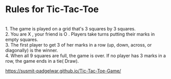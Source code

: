 # Rules for Tic-Tac-Toe 
<br>
1. The game is played on a grid that's 3 squares by 3 squares. 
<br>
2. You are X , your friend  is O . Players take turns putting their marks in empty squares. 
<br>
3. The first player to get 3 of her marks in a row (up, down, across, or diagonally) is the winner.
<br>
4. When all 9 squares are full, the game is over. If no player has 3 marks in a row, the game ends in a tie( Draw).

 https://susmit-padgelwar.github.io/Tic-Tac-Toe-Game/
